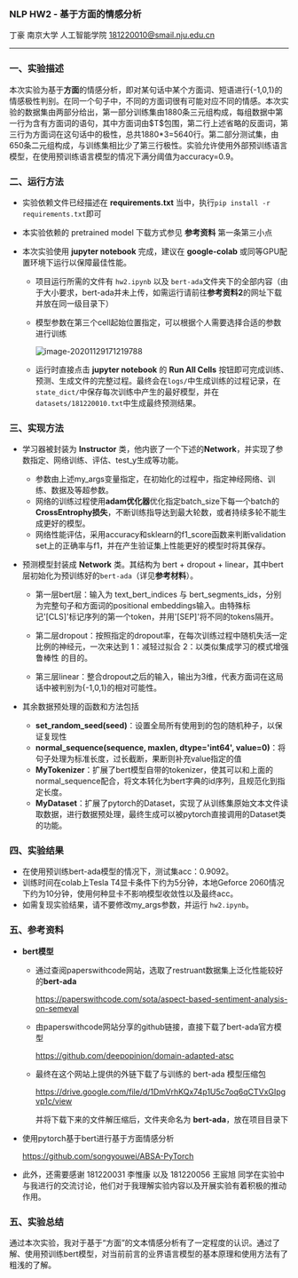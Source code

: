 ### NLP HW2 - 基于方面的情感分析

丁豪 南京大学 人工智能学院
181220010@smail.nju.edu.cn

---

### 一、实验描述

​	本次实验为基于**方面**的情感分析，即对某句话中某个方面词、短语进行{-1,0,1}的情感极性判别。在同一个句子中，不同的方面词很有可能对应不同的情感。本次实验的数据集由两部分给出，第一部分训练集由1880条三元组构成，每组数据中第一行为含有方面词的语句，其中方面词由\$T\$包围，第二行上述省略的反面词，第三行为方面词在这句话中的极性，总共1880*3=5640行。第二部分测试集，由650条二元组构成，与训练集相比少了第三行极性。实验允许使用外部预训练语言模型，在使用预训练语言模型的情况下满分阈值为accuracy=0.9。

### 二、运行方法

- 实验依赖文件已经描述在 **requirements.txt** 当中，执行`pip install -r requirements.txt`即可

- 本实验依赖的 pretrained model 下载方式参见 **参考资料** 第一条第三小点

- 本次实验使用 **jupyter notebook** 完成，建议在 **google-colab** 或同等GPU配置环境下运行以保障最佳性能。

  - 项目运行所需的文件有 `hw2.ipynb` 以及 `bert-ada`文件夹下的全部内容（由于大小要求，bert-ada并未上传，如需运行请前往**参考资料2**的网址下载并放在同一级目录下）

  - 模型参数在第三个cell起始位置指定，可以根据个人需要选择合适的参数进行训练

    ![image-20201129171219788](figures/image-20201129171219788.png)

  - 运行时直接点击 **jupyter notebook** 的 **Run All Cells** 按钮即可完成训练、预测、生成文件的完整过程。最终会在`logs/`中生成训练的过程记录，在`state_dict/`中保存每次训练中产生的最好模型，并在`datasets/181220010.txt`中生成最终预测结果。

### 三、实现方法

- 学习器被封装为 **Instructor** 类，他内嵌了一个下述的**Network**，并实现了参数指定、网络训练、评估、test_y生成等功能。
  - 参数由上述my_args变量指定，在初始化的过程中，指定神经网络、训练、数据及等超参数。
  - 网络的训练过程使用**adam优化器**优化指定batch_size下每一个batch的**CrossEntrophy损失**，不断训练指导达到最大轮数，或者持续多轮不能生成更好的模型。
  - 网络性能评估，采用accuracy和sklearn的f1_score函数来判断validation set上的正确率与f1，并在产生验证集上性能更好的模型时将其保存。

- 预测模型封装成 **Network** 类。其结构为 bert + dropout + linear，其中bert层初始化为预训练好的`bert-ada`（详见**参考材料**）。

  - 第一层bert层：输入为 text_bert_indices 与 bert_segments_ids，分别为完整句子和方面词的positional embeddings输入。由特殊标记'[CLS]'标记序列的第一个token，并用'[SEP]'将不同的tokens隔开。
  - 第二层dropout：按照指定的dropout率，在每次训练过程中随机失活一定比例的神经元，一次来达到 1：减轻过拟合   2：以类似集成学习的模式增强鲁棒性  的目的。

  - 第三层linear：整合dropout之后的输入，输出为3维，代表方面词在这局话中被判别为{-1,0,1}的相对可能性。

- 其余数据预处理的函数和方法包括
  - **set_random_seed(seed)**：设置全局所有使用到的包的随机种子，以保证复现性
  - **normal_sequence(sequence, maxlen, dtype='int64', value=0)**：将句子处理为标准长度，过长截断，果断则补充value指定的值
  - **MyTokenizer**：扩展了bert模型自带的tokenizer，使其可以和上面的normal_sequence配合，将文本转化为bert字典的id序列，且规范化到指定长度。
  - **MyDataset**：扩展了pytorch的Dataset，实现了从训练集原始文本文件读取数据，进行数据预处理，最终生成可以被pytorch直接调用的Dataset类的功能。

### 四、实验结果

- 在使用预训练bert-ada模型的情况下，测试集acc：0.9092。
- 训练时间在colab上Tesla T4显卡条件下约为5分钟，本地Geforce 2060情况下约为10分钟，使用何种显卡不影响模型收敛性以及最终acc。
- 如需复现实验结果，请不要修改my_args参数，并运行 `hw2.ipynb`。

### 五、参考资料

- **bert模型**

  - 通过查阅paperswithcode网站，选取了restruant数据集上泛化性能较好的**bert-ada**

    https://paperswithcode.com/sota/aspect-based-sentiment-analysis-on-semeval

  - 由paperswithcode网站分享的github链接，直接下载了bert-ada官方模型

    https://github.com/deepopinion/domain-adapted-atsc

  - 最终在这个网站上提供的外链下载了与训练的 bert-ada 模型压缩包

    https://drive.google.com/file/d/1DmVrhKQx74p1U5c7oq6qCTVxGIpgvp1c/view
    
    并将下载下来的文件解压缩后，文件夹命名为 **bert-ada**，放在项目目录下

- 使用pytorch基于bert进行基于方面情感分析

  https://github.com/songyouwei/ABSA-PyTorch

- 此外，还需要感谢 181220031 李惟康 以及 181220056 王宸旭 同学在实验中与我进行的交流讨论，他们对于我理解实验内容以及开展实验有着积极的推动作用。

### 五、实验总结

​	通过本次实验，我对于基于“方面”的文本情感分析有了一定程度的认识。通过了解、使用预训练bert模型，对当前前言的业界语言模型的基本原理和使用方法有了粗浅的了解。

